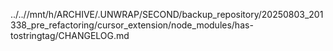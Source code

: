 ../..//mnt/h/ARCHIVE/.UNWRAP/SECOND/backup_repository/20250803_201338_pre_refactoring/cursor_extension/node_modules/has-tostringtag/CHANGELOG.md